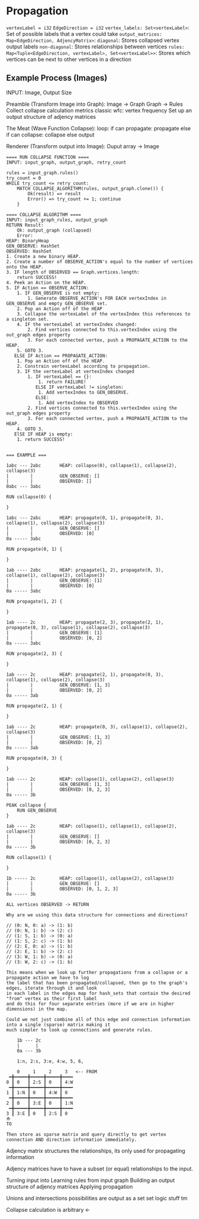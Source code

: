 # Propagation

`vertexLabel = i32`
`EdgeDirection = i32`
`vertex_labels: Set<vertexLabel>`: Set of possible labels that a vertex could take
`output_matrices: Map<EdgeDirection, AdjencyMatrix>`:
  `diagonal`: Stores collapsed vertex output labels
  `non-diagonal`: Stores relationships between vertices
`rules: Map<Tuple<EdgeDirection, vertexLabel>, Set<vertexLabel>>`: Stores which vertices can be next to other vertices in a direction

## Example Process (Images)

INPUT: Image, Output Size

Preamble (Transform Image into Graph):
Image -> Graph
Graph -> Rules
Collect collapse calculation metrics
        classic wfc: vertex frequency
Set up an output structure of adjency matrices

The Meat (Wave Function Collapse):
loop:
  if can propagate:
    propagate
  else if can collapse:
    collapse
  else
    output

Renderer (Transform output into Image):
Ouput array -> Image


```
==== RUN COLLAPSE FUNCTION ====
INPUT: input_graph, output_graph, retry_count

rules = input_graph.rules()
try_count = 0
WHILE try_count <= retry_count:
    MATCH COLLAPSE_ALGORITHM(rules, output_graph.clone()) {
        Ok(result) => result
        Error() => try_count += 1; continue
    }

==== COLLAPSE ALGORITHM ====
INPUT: input_graph_rules, output_graph
RETURN Result:
    Ok: output_graph (collapsed)
    Error:
HEAP: BinaryHeap
GEN_OBSERVE: HashSet
OBSERVED: HashSet
1. Create a new binary HEAP.
2. Create a number of OBSERVE_ACTION's equal to the number of vertices onto the HEAP.
3. IF length of OBSERVED == Graph.vertices.length:
    return SUCCESS! 
4. Peek an Action on the HEAP.
5. IF Action == OBSERVE_ACTION:
    1. IF GEN_OBSERVE is not empty:
        1. Generate OBSERVE_ACTION's FOR EACH vertexIndex in GEN_OBSERVE and empty GEN_OBSERVE set.
    2. Pop an Action off of the HEAP
    3. Collapse the vertexLabel of the vertexIndex this references to a singleton set.
    4. IF the vertexLabel at vertexIndex changed:
        2. Find vertices connected to this.vertexIndex using the out_graph edges property
        3. For each connected vertex, push a PROPAGATE_ACTION to the HEAP.
    5. GOTO 3.
   ELSE IF Action == PROPAGATE_ACTION:
    1. Pop an Action off of the HEAP.
    2. Constrain vertexLabel according to propagation.
    3. IF the vertexLabel at vertexIndex changed
        1. IF vertexLabel == {}:
            1. return FAILURE!
           ELSE IF vertexLabel != singleton:
            1. Add vertexIndex to GEN_OBSERVE.
           ELSE:
            1. Add vertexIndex to OBSERVED
        2. Find vertices connected to this.vertexIndex using the out_graph edges property
        3. For each connected vertex, push a PROPAGATE_ACTION to the HEAP.
    4. GOTO 3.
   ElSE IF HEAP is empty:
    1. return SUCCESS!


=== EXAMPLE ===

1abc --- 2abc       HEAP: collapse(0), collapse(1), collapse(2), collapse(3)
|        |          GEN_OBSERVE: []
|        |          OBSERVED: []
0abc --- 3abc

RUN collapse(0) {

}

1abc --- 2abc       HEAP: propagate(0, 1), propagate(0, 3), collapse(1), collapse(2), collapse(3)
|        |          GEN_OBSERVE: []
|        |          OBSERVED: [0]
0a ----- 3abc

RUN propagate(0, 1) {

}

1ab ---- 2abc       HEAP: propagate(1, 2), propagate(0, 3), collapse(1), collapse(2), collapse(3)
|        |          GEN_OBSERVE: [1]
|        |          OBSERVED: [0]
0a ----- 3abc

RUN propagate(1, 2) {

}

1ab ---- 2c         HEAP: propagate(2, 3), propagate(2, 1), propagate(0, 3), collapse(1), collapse(2), collapse(3)
|        |          GEN_OBSERVE: [1]
|        |          OBSERVED: [0, 2]
0a ----- 3abc

RUN propagate(2, 3) {
    
}

1ab ---- 2c         HEAP: propagate(2, 1), propagate(0, 3), collapse(1), collapse(2), collapse(3)
|        |          GEN_OBSERVE: [1, 3]
|        |          OBSERVED: [0, 2]
0a ----- 3ab

RUN propagate(2, 1) {
    
}

1ab ---- 2c         HEAP: propagate(0, 3), collapse(1), collapse(2), collapse(3)
|        |          GEN_OBSERVE: [1, 3]
|        |          OBSERVED: [0, 2]
0a ----- 3ab

RUN propagate(0, 3) {
    
}

1ab ---- 2c         HEAP: collapse(1), collapse(2), collapse(3)
|        |          GEN_OBSERVE: [1, 3]
|        |          OBSERVED: [0, 2, 3]
0a ----- 3b

PEAK collapse {
    RUN GEN_OBSERVE
}

1ab ---- 2c         HEAP: collapse(1), collapse(1), collapse(2), collapse(3)
|        |          GEN_OBSERVE: []
|        |          OBSERVED: [0, 2, 3]
0a ----- 3b

RUN collapse(1) {

}

1b ----- 2c         HEAP: collapse(1), collapse(2), collapse(3)
|        |          GEN_OBSERVE: []
|        |          OBSERVED: [0, 1, 2, 3]
0a ----- 3b

ALL vertices OBSERVED -> RETURN
```

```
Why are we using this data structure for connections and directions?

// (0: N, 0: a) -> (1: b)
// (0: N, 1: b) -> (2: c)
// (1: S, 1: b) -> (0: a)
// (1: S, 2: c) -> (1: b)
// (2: E, 0: a) -> (1: b)
// (2: E, 1: b) -> (2: c)
// (3: W, 1: b) -> (0: a)
// (3: W, 2: c) -> (1: b)

This means when we look up further propagations from a collapse or a propagate action we have to log
the label that has been propagated/collapsed, then go to the graph's edges, iterate through it and look
in each label in the edges map for hash_sets that contain the desired "from" vertex as their first label
and do this for four separate entries (more if we are in higher dimensions) in the map.

Could we not just combine all of this edge and connection information into a single (sparse) matrix making it
much simpler to look up connections and generate rules.

    1b --- 2c
    |      |
    0a --- 3b

    1:n, 2:s, 3:e, 4:w, 5, 6, 

    0     1     2     3   <-- FROM
 ━╋━━━━━╋━━━━━╋━━━━━╋━━━━
0 ┃ 0   ┃ 2:S ┃ 0   ┃ 4:W
 ━╋━━━━━╋━━━━━╋━━━━━╋━━━━
1 ┃ 1:N ┃ 0   ┃ 4:W ┃ 0
 ━╋━━━━━╋━━━━━╋━━━━━╋━━━━
2 ┃ 0   ┃ 3:E ┃ 0   ┃ 1:N
 ━╋━━━━━╋━━━━━╋━━━━━╋━━━━
3 ┃ 3:E ┃ 0   ┃ 2:S ┃ 0
⟰
TO

Then store as sparse matrix and query directly to get vertex connection AND direction information immediately.
```




Adjency matrix structures the relationships, its only used for propagating information

Adjency matrices have to have a subset (or equal) relationships to the input.

Turning input into
Learning rules from input graph
Building an output structure of adjency matrices
Applying propagation

Unions and intersections 
possibilities are output as a set
set logic stuff tm

Collapse calculation is arbitrary <- 
